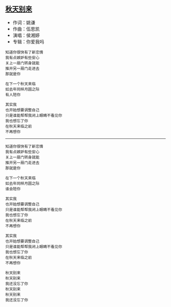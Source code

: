 ## [秋天别来](http://changba.com/s/4S-x1-F_zb9JEDbWcZggEA)

* 作词：姚谦
* 作曲：伍思凯
* 演唱：侯湘婷
* 专辑：你爱我吗

```
知道你很快有了新恋情
我有点嫉妒有些安心
关上一扇门转身就能
推开另一扇门走进去
那就是你

在下一个秋天来临
如去年同样月圆之际
有人陪你

其实我
也开始想要调整自己
只是谁能帮帮我闭上眼睛不看见你
我也想忘了你
在秋天来临之前
不再想你
```

---

```
知道你很快有了新恋情
我有点嫉妒有些安心
关上一扇门转身就能
推开另一扇门走进去
那就是你

在下一个秋天来临
如去年同样月圆之际
谁会陪你

其实我
也开始想要调整自己
只是谁能帮帮我闭上眼睛不看见你
我也想忘了你
在秋天来临之前
不再想你

其实我
也开始想要调整自己
只是谁能帮帮我闭上眼睛不看见你
我也想忘了你
在秋天来临之前
不再想你

秋天别来
秋天别来
我还没忘了你
秋天别来
秋天别来
我还没忘了你
```
